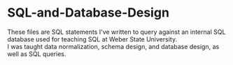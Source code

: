 ﻿# SQL-and-Database-Design
These files are SQL statements I've written to query against an internal SQL database used for teaching SQL at Weber State University. <br/>
I was taught data normalization, schema design, and database design, as well as SQL queries.
